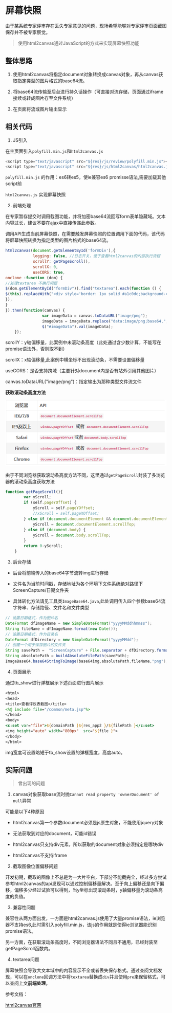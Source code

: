 # 屏幕快照

由于某系统专家评审存在丢失专家意见的问题，现场希望能够对专家评审页面截图保存并不被专家察觉。

> 使用html2canvas通过JavaScript的方式来实现屏幕快照功能


##  整体思路

1. 使用html2canvas将指定document对象转换成canvas对象，再从canvas获取指定类型的图片格式的base64流。

2. 将base64流传输至后台进行持久话操作（可直接对流存储，页面通过iframe接续或转成图片存至文件系统）

3. 在页面将流或图片输出显示

##  相关代码 

1. JS引入

在主页面引入`polyfill.min.js`和`html2canvas.js`

~~~ javascript
<script type="text/javascript" src="${res}/js/review/polyfill.min.js"></script>
<script type="text/javascript" src="${res}/js/html2canvas/html2canvas.js"></script>
~~~

`polyfill.min.js` 的作用：es6转es5，使ie兼容es6 promisse语法,需要加载其他script前

`html2canvas.js` 实现屏幕快照

2. 前端处理

在专家暂存提交时调用截图功能，并将加密base64流回写form表单隐藏域。文本内容过长，建议不要在ajax中直接传递此参数。

调用API生成当前屏幕快照，在需要触发屏幕快照的位置调用下面的代码，该代码将屏幕快照转换为指定类型的图片格式的base64流。

~~~ javascript
html2canvas(document.getElementById('formDiv'),{
			logging: false, //日志开关，便于查看html2canvas的内部执行流程
			scrollY: getPageScroll(),
			scrollX: 0,
			useCORS: true,
onclone :function (dom) {
//处理textarea 不换行问题
$(dom.getElementById("formDiv")).find("textarea").each(function () {
$(this).replaceWith("<div style='border: 1px solid #a1c0dc;background-color: #FFF;'><pre>"+$(this).val()+"</pre></div>");
});
}
}).then(function(canvas) {
				var imageData = canvas.toDataURL("image/png");
				imageData = imageData.replace("data:image/png;base64,", "");
				$("#imageData").val(imageData);
	});
~~~


 scrollY：y轴偏移量，此案例中未滚动条高度（此处通过含少数计算，不能写在promise语法外，否则取不到）

 scrollX：x轴偏移量,此案例中横坐标不出现滚动条，不需要设置偏移量

 useCORS：是否支持跨域（主要针对document内是否有站外引用其他图片）

 canvas.toDataURL("image/png")：指定输出为那种类型文件流文件

 **获取滚动条高度方法**

![html2canvas截图功能（专家评审表页面截图应用](images/img_4.png)

由于不同浏览器获取滚动条高度方法不同，这里通过`getPageScroll`封装了多浏览器的滚动条高度获取方法

~~~ javascript
function getPageScroll(){
		var yScroll;
		if (self.pageYOffset) {
			yScroll = self.pageYOffset;
			//xScroll = self.pageXOffset;
		} else if (document.documentElement && document.documentElement.scrollTop){
			yScroll = document.documentElement.scrollTop;
		} else if (document.body) {
			yScroll = document.body.scrollTop;
		}
		return 0-yScroll;
	}
~~~

3. 后台存储

- 后台将前端传入的base64字节流转img进行存储

- 文件名为当前时间戳，存储地址为各个环境下文件系统绝对路径下ScreenCapture/日期文件夹

- 具体转化方法请见工具类`ImageBase64.java`,此处调用传入四个参数base64流字符串、存储路径、文件名和文件类型

~~~ java
// 设置日期格式，作为图片名
DateFormat dfImageName = new SimpleDateFormat("yyyyMMddhhmmss");
String fileName = dfImageName.format(new Date());
// 设置日期格式，作为目录名
DateFormat dfDirectory = new SimpleDateFormat("yyyyMMdd");
// 创建一个用于保存图片的文件夹
String savePath =  "ScreenCapture" + File.separator + dfDirectory.format(new Date());
String absolutePath = buildAbsoluteFilePath(savePath);
ImageBase64.base64StringToImage(base64img,absolutePath,fileName,"png");
~~~

4. 页面展示

通过tb_show进行弹框展示下述页面进行图片展示

~~~ jsp
<html>
<head>
<title>查看评议表截图</title>
<%@ include file="/common/meta.jsp"%>
</head>
<body>
<c:set var="file">${domainPath }${res_app2 }/${filePath }</c:set>
<img height="auto" width="800px"  src="${file }">
</body>
</html>
~~~

img宽度可设置略短于tb_show设置的弹框宽度，高度auto。

## 实际问题

> 曾出现的问题

1. canvas对象获取base流时抛`Cannot read property 'ownerDocument' of null`异常 

可能是以下4种原因

- html2canvas第一个参数document必须是js原生对象，不能使用jquery对象

- 无法获取到对应的document，可能id错误

- html2canvas只支持div元素，所以获取的document对象必须指定是哪块div

- html2canvas不支持iframe


2. 截取图像位置偏移问题

开发初期，截取的图像上不总是为一大片空白，下部分不能截完全，经过多方尝试参考html2canvas的api发现可以通过控制偏移量解决。至于向上偏移还是向下偏移，偏移多少经过试验可以得到，当y坐标出现滚动条时，y轴偏移量为滚动条高度的负值。

3. 兼容性问题

兼容性从两方面出发，一方面是html2canvas.js使用了大量promise语法，ie浏览器不支持es6,此时需引入polyfill.min.js，该js的作用就是使得ie浏览器能识别promise语法。

另一方面，在获取滚动条高度时，不同浏览器语法不同且不通用，已经封装至getPageScroll函数内。
	 
4. textarea问题
	
屏幕快照会导致大文本域中的内容显示不全或者丢失保存格式。通过查阅文档发现，可以在`onclone`回调方法中将`textarea`替换成`div`并且使用`pre`来保留格式，可以查阅上文**前端处理**。

 
 
参考文档：
 
[html2canvas官网](http://html2canvas.hertzen.com/)